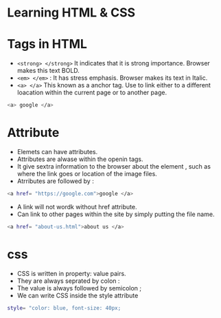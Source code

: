# Learning HTML & CSS

# Tags in HTML

* ```<strong> </strong>``` It indicates that it is strong importance. Browser makes this text BOLD.
* ```<em> </em>``` : It has stress emphasis. Browser makes its text in Italic.
* ```<a> </a>``` This known as a anchor tag. Use to link either to a different loacation within the current page or to another page. 

``` bash 
<a> google </a>
``` 

# Attribute 

* Elemets can have attributes.
* Attributes  are alwase within the openin tags.
* It give sextra information to the browser about the element , such as where the link goes or location of the image files.
* Atrributes are followed by :
``` bash
<a href= "https://google.com">google </a>
```
* A link will not wordk without href attribute.
* Can link to other pages within the site by simply putting the file name.
``` bash
<a href= "about-us.html">about us </a>
``` 
# css

* CSS is written in property: value pairs.
* They are always seprated by colon :
* The value is always followed by semicolon ;
* We can write CSS inside the style attribute 
``` bash
style= "color: blue, font-size: 40px;


